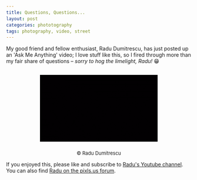 ```yaml
---
title: Questions, Questions...
layout: post
categories: phototography
tags: photography, video, street 
---
```


My good friend and fellow enthusiast, Radu Dumitrescu, has just posted up an 'Ask Me Anything' video; I love stuff like this, so I fired through more than my fair share of questions&nbsp;– _sorry to hog the limelight, Radu!_ 😁

<div>
<center>
<a href="https://m.youtube.com/watch?v=ts2gEClrzuQ">
<!-- <img src="https://i.ytimg.com/vi/ts2gEClrzuQ/mqdefault.jpg" --> <img src="https://raw.githubusercontent.com/martbetz/martbetz.github.io/main/_includes/custom/youtube-video-gif.gif" style="padding-top: 15px;" class="align-center" alt="1kwords AMA" width="320"></a>
</center>

<p style="text-align:center; padding-top: 5px;">
  <font size=" 2">
© Radu Dumitrescu
  </font>
</p>
</div>

If you enjoyed this, please like and subscribe to [Radu's Youtube channel](https://m.youtube.com/@1kwords). You can also find [Radu on the pixls.us forum](https://discuss.pixls.us/u/zerosapte/summary).

<!-- permission sort and granted from content creator and copyright holder: https://discuss.pixls.us/t/closed-ama-collecting-questions/39874/31?u=martbetz -->
